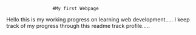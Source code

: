                      #My first Webpage


Hello this is my working progress on learning web development.....
I keep track of my progress through this readme track profile.....
